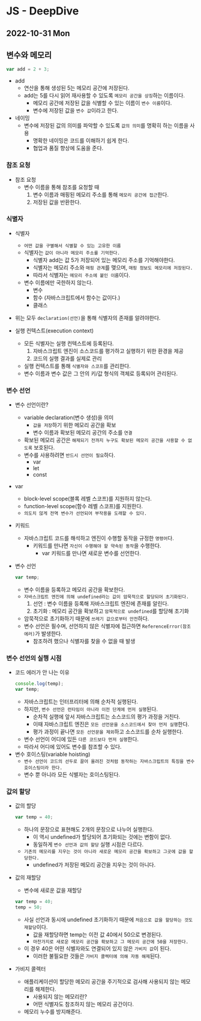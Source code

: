 # JS - DeepDive
## 2022-10-31 Mon

## 변수와 메모리

```javascript 
var add = 2 + 3;
```
* add
  * 연산을 통해 생성된 5는 메모리 공간에 저장된다.
  * add는 5를 다시 읽어 재사용할 수 있도록 `메모리 공간을 상징`하는 이름이다.
    * 메모리 공간에 저장된 값을 식별할 수 있는 이름이 `변수 이름`이다.
    * 변수에 저장된 값을 `변수 값`이라고 한다.
* 네이밍
  * 변수에 저장된 값의 의미를 파악할 수 있도록 `값의 의미`를 명확히 하는 이름을 사용
    * 명확한 네이밍은 코드를 이해하기 쉽게 한다.
    * 협업과 품질 향상에 도움을 준다.

### 참조 요청
* 참조 요청
  * 변수 이름을 통해 참조를 요청할 때
    1. 변수 이름과 매핑된 메모리 주소를 통해 `메모리 공간에 접근`한다.
    2. 저장된 값을 반환한다.

### 식별자
* 식별자
  * `어떤 값을 구별해서 식별할 수 있는 고유한 이름`
  * 식별자는 `값이 아니라 메모리 주소를 기억한다.`
    * 식별자 add는 값 5가 저장되어 있는 메모리 주소를 기억해야한다.
    * 식별자는 메모리 주소와 `매핑 관계`를 맺으며, `매핑 정보도 메모리에 저장된다.`
    * 따라서 식별자는 `메모리 주소에 붙인 이름`이다.
  * 변수 이름에만 국한하지 않는다.
    * 변수
    * 함수 (자바스크립트에서 함수는 값이다.)
    * 클래스
* 위는 모두 `declaration(선언)`을 통해 식별자의 존재를 알려야한다.

* 실행 컨텍스트(execution context)
  * 모든 식별자는 실행 컨텍스트에 등록된다.
    1. 자바스크립트 엔진이 소스코드를 평가하고 실행하기 위한 환경을 제공
    2. 코드의 실행 결과를 실제로 관리
  * 실행 컨텍스트를 통해 `식별자와 스코프`를 관리한다.
  * 변수 이름과 변수 값은 그 안의 키/값 형식의 객체로 등록되어 관리된다.

### 변수 선언
* 변수 선언이란?
  * variable declaration(변수 생성)을 의미
    * `값을 저장`하기 위한 메모리 공간을 확보
    * 변수 이름과 확보된 메모리 공간의 주소를 `연결`
  * 확보된 메모리 공간은 `해제되기 전까지 누구도 확보된 메모리 공간을 사용할 수 없도록` 보호된다.
  * 변수를 사용하려면 `반드시 선언이 필요`하다.
    * var
    * let
    * const

* var
  * block-level scope(블록 레벨 스코프)를 지원하지 않는다. 
  * function-level scope(함수 레벨 스코프)를 지원한다.
  * `의도치 않게 전역 변수가 선언되어 부작용을 도래할 수 있다.`

* 키워드
  * 자바스크립트 코드를 해석하고 엔진이 수행할 동작을 규정한 `명령어`다.
    * 키워드를 만나면 `자신이 수행해야 할 약속된 동작`을 수행한다.
      * var 키워드를 만나면 새로운 변수를 선언한다.

* 변수 선언
  ```javascript
  var temp;
  ```
  * 변수 이름을 등록하고 메모리 공간을 확보한다.
  *  `자바스크립트 엔진에 의해 undefined라는 값이 암묵적으로 할당되어 초기화된다.`
       1. 선언 : 변수 이름을 등록해 자바스크립트 엔진에 존재를 알린다.
       2. 초기화 : 메모리 공간을 확보하고 `암묵적으로 undefined`를 할당해 초기화
  * 암묵적으로 초기화하기 때문에 `쓰레기 값으로부터 안전`하다.
  * 변수 선언은 필수며, 선언하지 않은 식별자에 접근하면 `ReferenceError(참조 에러)`가 발생한다.
    * 참조하려 했으나 식별자를 찾을 수 없을 때 발생

### 변수 선언의 실행 시점

* 코드 에러가 안 나는 이유
  ```javascript
  console.log(temp);
  var temp;
  ```
  * 자바스크립트는 인터프리터에 의해 순차적 실행된다.
  * 하지만, `변수 선언은 런타임이 아니라 이전 단계에 먼저 실행`된다.
    * 순차적 실행에 앞서 자바스크립트는 소스코드의 평가 과정을 거친다.
    * 이때 자바스크립트 엔진은 `모든 선언문을 소스코드에서 찾아 먼저 실행`한다.
    * 평가 과정이 끝나면 `모든 선언문을 제외`하고 소스코드를 순차 실행한다.
  * 변수 선언이 어디에 있든 `다른 코드보다 먼저 실행`한다.
  * 따라서 어디에 있어도 변수를 참조할 수 있다.
* 변수 호이스팅(variable hoisting)
  * `변수 선언이 코드의 선두로 끌어 올려진 것처럼 동작하는 자바스크립트의 특징을 변수 호이스팅이라 한다.`
  * 변수 뿐 아니라 모든 식별자는 호이스팅된다. 

### 값의 할당

* 값의 할당
  ```javascript
  var temp = 40;
  ```
  * 하나의 문장으로 표현해도 2개의 문장으로 나누어 실행한다.
    * 이 역시 undefined가 할당되어 초기화되는 것에는 변함이 없다.
    * 동일하게 `변수 선언과 값의 할당` 실행 시점은 다르다.
  * `기존의 메모리를 지우는 것이 아니라 새로운 메모리 공간을 확보하고 그곳에 값을 할당한다.`
    * undefined가 저장된 메모리 공간을 지우는 것이 아니다.
* 값의 재할당
  * 변수에 새로운 값을 재할당
  ```javascript
  var temp = 40;
  temp = 50;
  ```
  * 사실 선언과 동시에 undefined 초기화하기 때문에 `처음으로 값을 할당하는 것도 재할당`이다.
    * 값을 재할당하면 temp는 이전 값 40에서 50으로 변경된다.
    * `마찬가지로 새로운 메모리 공간을 확보하고 그 메모리 공간에 50을 저장한다.`
  * 이 경우 40은 어떤 식별자와도 연결되어 있지 않은 `가비지 값`이 된다.
    * 이러한 불필요한 것들은 `가비지 콜렉터에 의해 자동 해제`된다.

* 가비지 콜렉터
  * 애플리케이션이 할당한 메모리 공간을 주기적으로 검사해 사용되지 않는 메모리를 해제한다.
    * 사용되지 않는 메모리란?
    * 어떤 식별자도 참조하지 않는 메모리 공간이다.
  * 메모리 누수를 방지해준다.
